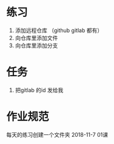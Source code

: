 # 练习

1. 添加远程仓库 （github gitlab 都有）
2. 向仓库里添加文件
3. 向仓库里添加分支


# 任务
1. 把gitlab 的id 发给我


# 作业规范

每天的练习创建一个文件夹
2018-11-7
01课
